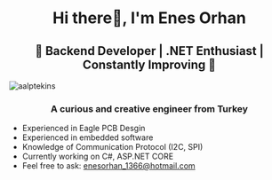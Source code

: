 <h1 align="center">Hi there👋, I'm Enes Orhan</h1>
<h2 align="center">👋 Backend Developer | .NET Enthusiast | Constantly Improving 🚀 </h2>

<p align="left"> <img src="https://komarev.com/ghpvc/?username=aalptekins&label=Profile%20views&color=0e75b6&style=flat" alt="aalptekins" /> </p>

<h3 align="center">A curious and creative engineer from Turkey</h3>

- Experienced in Eagle PCB Desgin
- Experienced in embedded software
- Knowledge of Communication Protocol (I2C, SPI)
- Currently working on C#, ASP.NET CORE
- Feel free to ask: enesorhan_1366@hotmail.com



